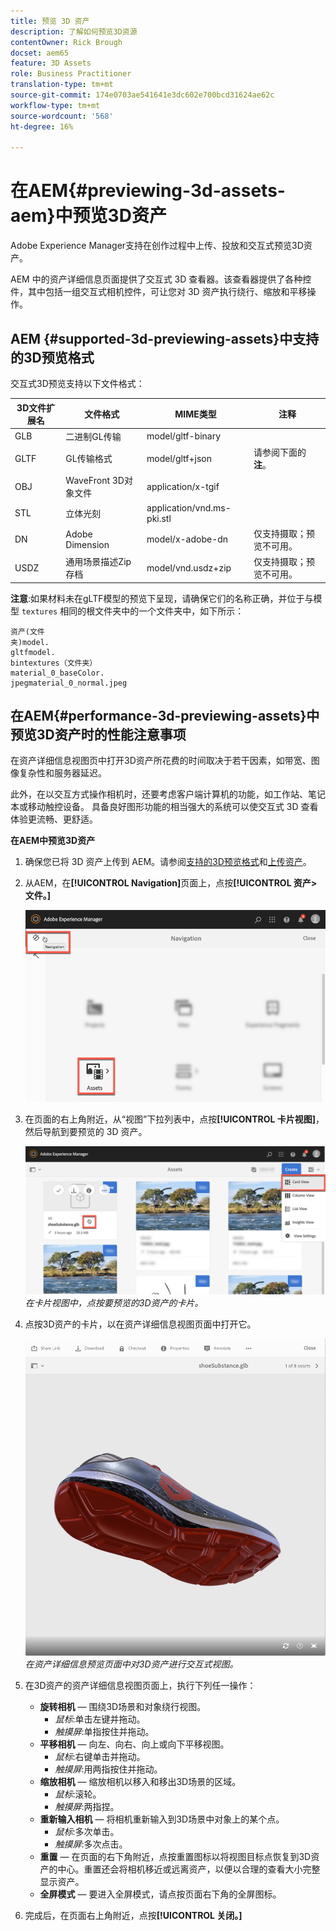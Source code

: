 ```yaml
---
title: 预览 3D 资产
description: 了解如何预览3D资源
contentOwner: Rick Brough
docset: aem65
feature: 3D Assets
role: Business Practitioner
translation-type: tm+mt
source-git-commit: 174e0703ae541641e3dc602e700bcd31624ae62c
workflow-type: tm+mt
source-wordcount: '568'
ht-degree: 16%

---
```



# 在AEM{#previewing-3d-assets-aem}中预览3D资产

Adobe Experience Manager支持在创作过程中上传、投放和交互式预览3D资产。

AEM 中的资产详细信息页面提供了交互式 3D 查看器。该查看器提供了各种控件，其中包括一组交互式相机控件，可让您对 3D 资产执行绕行、缩放和平移操作。

<!-- See also [Working with 3D assets in Dynamic Media](/help/assets/assets-3d.md). -->

## AEM {#supported-3d-previewing-assets}中支持的3D预览格式

交互式3D预览支持以下文件格式：

| 3D文件扩展名 | 文件格式 | MIME类型 | 注释 |
|---|---|---|---|
| GLB | 二进制GL传输 | model/gltf-binary |  |
| GLTF | GL传输格式 | model/gltf+json | 请参阅下面的&#x200B;**注**。 |
| OBJ | WaveFront 3D对象文件 | application/x-tgif |  |
| STL | 立体光刻 | application/vnd.ms-pki.stl |  |
| DN | Adobe Dimension | model/x-adobe-dn | 仅支持摄取；预览不可用。 |
| USDZ | 通用场景描述Zip存档 | model/vnd.usdz+zip | 仅支持摄取；预览不可用。 |

**注意**:如果材料未在gLTF模型的预览下呈现，请确保它们的名称正确，并位于与模型 `textures` 相同的根文件夹中的一个文件夹中，如下所示：

    资产(文件
    夹)model.
    gltfmodel.
    bintextures（文件夹）
    material_0_baseColor.
    jpegmaterial_0_normal.jpeg

## 在AEM{#performance-3d-previewing-assets}中预览3D资产时的性能注意事项

在资产详细信息视图页中打开3D资产所花费的时间取决于若干因素，如带宽、图像复杂性和服务器延迟。

此外，在以交互方式操作相机时，还要考虑客户端计算机的功能，如工作站、笔记本或移动触控设备。 具备良好图形功能的相当强大的系统可以使交互式 3D 查看体验更流畅、更舒适。

**在AEM中预览3D资产**

1. 确保您已将 3D 资产上传到 AEM。请参阅[支持的3D预览格式](#supported-3d-previewing-assets)和[上传资产](/help/assets/manage-assets.md#uploading-assets)。
1. 从AEM，在&#x200B;**[!UICONTROL Navigation]**&#x200B;页面上，点按&#x200B;**[!UICONTROL 资产>文件。]**

   ![导航页面](/help/assets/assets-dm/navigation-assets.png)

1. 在页面的右上角附近，从“视图”下拉列表中，点按&#x200B;**[!UICONTROL 卡片视图]**，然后导航到要预览的 3D 资产。

   ![3D卡选择](/help/assets/assets-dm/3d-card-select.png)
   _在卡片视图中，点按要预览的3D资产的卡片。_

1. 点按3D资产的卡片，以在资产详细信息视图页面中打开它。

   ![交互式3D预览](/help/assets/assets-dm/3d-preview.png)
   _在资产详细信息预览页面中对3D资产进行交互式视图。_
1. 在3D资产的资产详细信息视图页面上，执行下列任一操作：
   * **旋转相机** — 围绕3D场景和对象绕行视图。
      * _鼠标_:单击左键并拖动。
      * _触摸屏_:单指按住并拖动。
   * **平移相机** — 向左、向右、向上或向下平移视图。
      * _鼠标_:右键单击并拖动。
      * _触摸屏_:用两指按住并拖动。
   * **缩放相机** — 缩放相机以移入和移出3D场景的区域。
      * _鼠标_:滚轮。
      * _触摸屏_:两指捏。
   * **重新输入相机** — 将相机重新输入到3D场景中对象上的某个点。
      * _鼠标_:多次单击。
      * _触摸屏_:多次点击。
   * **重置** — 在页面的右下角附近，点按重置图标以将视图目标点恢复到3D资产的中心。重置还会将相机移近或远离资产，以便以合理的查看大小完整显示资产。
   * **全屏模式** — 要进入全屏模式，请点按页面右下角的全屏图标。

1. 完成后，在页面右上角附近，点按&#x200B;**[!UICONTROL 关闭。]**
